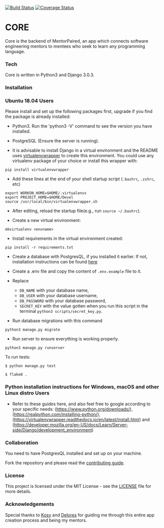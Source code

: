 [![Build Status](https://travis-ci.org/mentorpaired/core.svg?branch=staging)](https://travis-ci.org/mentorpaired/core) [![Coverage Status](https://coveralls.io/repos/github/mentorpaired/core/badge.svg?branch=staging)](https://coveralls.io/github/mentorpaired/core?branch=staging)

# CORE
Core is the backend of MentorPaired, an app which connects software engineering mentors to mentees who seek to learn any programming language.

### Tech
Core is written in Python3 and Django 3.0.3.

### Installation

### Ubuntu 18.04 Users

 Please install and set up the following packages first, upgrade if you find the package is already installed:

* Python3. Run the 'python3 -V' command to see the version you have installed.

* PostgreSQL (Ensure the server is running).

* It is advisable to install Django in a virtual environment and the README uses [virtualenvwrapper](https://virtualenvwrapper.readthedocs.io/en/latest/install.html#basic-installation) to create this environment. You could use any virtualenv package of your choice or install this wrapper with:

```
pip install virtualenvwrapper
```

* Add these lines at the end of your shell startup script (```.bashrc```, ```.zshrc```, etc)

```
export WORKON_HOME=$HOME/.virtualenvs
export PROJECT_HOME=$HOME/Devel
source /usr/local/bin/virtualenvwrapper.sh
```

* After editing, reload the startup file(e.g., run ```source ~/.bashrc```).

* Create a new virtual environment:

```
mkvirtualenv <envname>
```

* Install requirements in the virtual environment created:

```
pip install -r requirements.txt
```

* Create a database with PostgresQL, if you installed it earlier. If not, installation instructions can be found [here](https://www.postgresql.org/download/linux/ubuntu/)

* Create a .env file and copy the content of `.env.example` file to it.
* Replace
  - `DB_NAME` with your database name,
  - `DB_USER` with your database username,
  - `DB_PASSWORD` with your database password,
  - `SECRET_KEY` with the value gotten when you run this script in the terminal `python3 scripts/secret_key.py`.

* Run database migrations with this command

```
python3 manage.py migrate
```

* Run server to ensure everything is working properly.

```
python3 manage.py runserver
```

To run tests:

```
$ python manage.py test
```

```
$ flake8 .
```

### Python installation instructions for Windows, macOS and other Linux distro Users

* Refer to these guides here, and also feel free to google according to your specific needs: (https://www.python.org/downloads/), (https://realpython.com/installing-python/), (https://virtualenvwrapper.readthedocs.io/en/latest/install.html) and (https://developer.mozilla.org/en-US/docs/Learn/Server-side/Django/development_environment)

### Collaboration
You need to have PostgresQL installed and set up on your machine.

Fork the repository and please read the [contributing guide](/CONTRIBUTING.md).

### License
This project is licensed under the MIT License - see the [LICENSE](/LICENSE) file for more details.

### Acknowledgements
Special thanks to [Kosy](https://github.com/kosyfrances) and [Delores](https://github.com/Del-sama) for guiding me through this entire app creation process and being my mentors.
